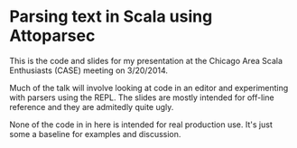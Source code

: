 # Parsing text in Scala using Attoparsec

This is the code and slides for my presentation at the Chicago Area
Scala Enthusiasts (CASE) meeting on 3/20/2014.

Much of the talk will involve looking at code in an editor and
experimenting with parsers using the REPL.  The slides are mostly
intended for off-line reference and they are admitedly quite ugly.

None of the code in in here is intended for real production use.  It's
just some a baseline for examples and discussion.
